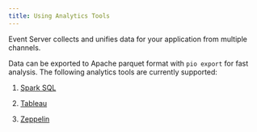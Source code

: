 ```yaml
---
title: Using Analytics Tools
---
```


Event Server collects and unifies data for your application from multiple channels.

Data can be exported to Apache parquet format with `pio export` for fast analysis. The following analytics tools are currently supported:

1. [Spark SQL](/datacollection/analytics-sparksql/)

2. [Tableau](/datacollection/analytics-tableau/)

3. [Zeppelin](/datacollection/analytics-zeppelin/)

